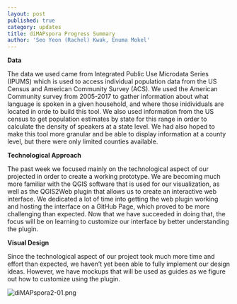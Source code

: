 ```yaml
---
layout: post
published: true
category: updates
title: diMAPspora Progress Summary
author: 'Seo Yeon (Rachel) Kwak, Enuma Mokel'
---
```

**Data** 

The data we used came from Integrated Public Use Microdata Series (IPUMS) which is used to access individual population data from the US Census and American Community Survey (ACS). We used the American Community survey from 2005-2017 to gather information about what language is spoken in a given household, and where those inidividuals are located in orde to build this tool. We also used information from the US census to get population estimates by state for this range in order to calculate the density of speakers at a state level. We had also hoped to make this tool more granular and be able to display information at a county level, but there were only limited counties available.

**Technological Approach**
	
The past week we focused mainly on the technological aspect of our projected in order to create a working prototype. We are becoming much more familiar with the QGIS software that is used for our visualization, as well as the QGIS2Web plugin that allows us to create an interactive web interface. We dedicated a lot of time into getting the  web plugin working and hosting the interface on a GitHub Page, which proved to be more challenging than expected. Now that we have succeeded in doing that, the focus will be on learning to customize our interface by better understanding the plugin. 

**Visual Design**

Since the technological aspect of our project took much more time and effort than expected, we haven’t yet been able to fully implement our design ideas. However, we have mockups that will be used as guides as we figure out how to customize using the plugin.

![diMAPspora2-01.png]({{site.baseurl}}/assets/diMAPspora2-01.png)
